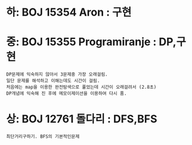 # 하: BOJ 15354 Aron : 구현

# 중: BOJ 15355 Programiranje : DP,구현
~~~
DP문제에 익숙하지 않아서 3문제중 가장 오래걸림.
일단 문제를 해석하고 이해는데도 시간이 걸림.
처음에는 map을 이용한 완전탐색으로 풀었는데 시간이 오래걸려서 (2.8초)
DP개념에 익숙해 진 후에 메모이제이션을 이용하여 다시 품.
~~~

# 상: BOJ 12761 돌다리 : DFS,BFS
~~~
최단거리구하기. BFS의 기본적인문제
~~~